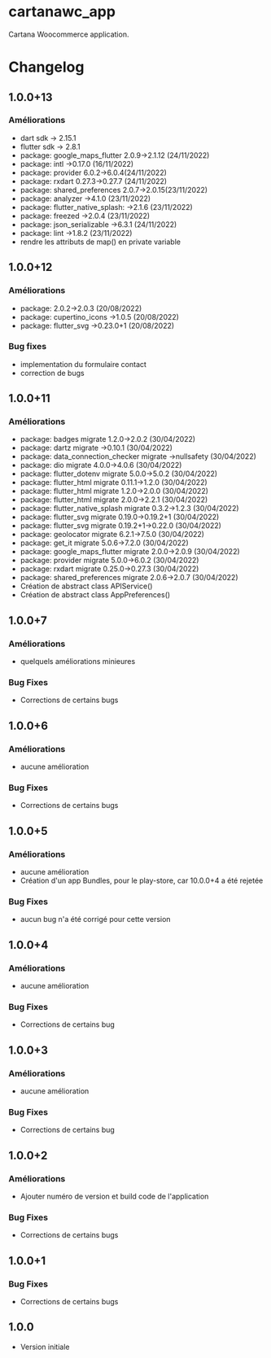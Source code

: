 # cartanawc_app

Cartana Woocommerce application.

# Changelog

## 1.0.0+13
### Améliorations
- dart sdk -> 2.15.1
- flutter sdk -> 2.8.1
- package: google_maps_flutter 2.0.9->2.1.12 (24/11/2022)
- package: intl ->0.17.0 (16/11/2022)
- package: provider 6.0.2->6.0.4(24/11/2022)
- package: rxdart 0.27.3->0.27.7 (24/11/2022)
- package: shared_preferences 2.0.7->2.0.15(23/11/2022)
- package: analyzer ->4.1.0 (23/11/2022)
- package: flutter_native_splash: ->2.1.6 (23/11/2022)
- package: freezed ->2.0.4 (23/11/2022)
- package: json_serializable ->6.3.1 (24/11/2022)
- package: lint ->1.8.2 (23/11/2022)
- rendre les attributs de map() en private variable


## 1.0.0+12
### Améliorations
- package: 2.0.2->2.0.3 (20/08/2022)
- package: cupertino_icons ->1.0.5 (20/08/2022)
- package: flutter_svg ->0.23.0+1 (20/08/2022)
### Bug fixes
- implementation du formulaire contact
- correction de bugs

## 1.0.0+11
### Améliorations
- package: badges migrate 1.2.0->2.0.2 (30/04/2022)
- package: dartz migrate ->0.10.1 (30/04/2022)
- package: data_connection_checker migrate ->nullsafety (30/04/2022)
- package: dio migrate 4.0.0->4.0.6 (30/04/2022)
- package: flutter_dotenv migrate 5.0.0->5.0.2 (30/04/2022)
- package: flutter_html migrate 0.11.1->1.2.0 (30/04/2022)
- package: flutter_html migrate 1.2.0->2.0.0 (30/04/2022)
- package: flutter_html migrate 2.0.0->2.2.1 (30/04/2022)
- package: flutter_native_splash migrate 0.3.2->1.2.3 (30/04/2022)
- package: flutter_svg migrate 0.19.0->0.19.2+1 (30/04/2022)
- package: flutter_svg migrate 0.19.2+1->0.22.0 (30/04/2022)
- package: geolocator migrate 6.2.1->7.5.0 (30/04/2022)
- package: get_it migrate 5.0.6->7.2.0 (30/04/2022)
- package: google_maps_flutter migrate 2.0.0->2.0.9 (30/04/2022)
- package: provider migrate 5.0.0->6.0.2 (30/04/2022)
- package: rxdart migrate 0.25.0->0.27.3 (30/04/2022)
- package: shared_preferences migrate 2.0.6->2.0.7 (30/04/2022)
- Création de abstract class APIService()
- Création de abstract class AppPreferences()


## 1.0.0+7
### Améliorations
- quelquels améliorations minieures
### Bug Fixes
- Corrections de certains bugs

## 1.0.0+6
### Améliorations
- aucune amélioration
### Bug Fixes
- Corrections de certains bugs

## 1.0.0+5
### Améliorations
- aucune amélioration
- Création d'un app Bundles, pour le play-store, car 10.0.0+4 a été rejetée
### Bug Fixes
- aucun bug n'a été corrigé pour cette version

## 1.0.0+4
### Améliorations
- aucune amélioration
### Bug Fixes
- Corrections de certains bug

## 1.0.0+3
### Améliorations
- aucune amélioration 
### Bug Fixes
- Corrections de certains bug

## 1.0.0+2
### Améliorations
- Ajouter numéro de version et build code de l'application

### Bug Fixes
- Corrections de certains bugs

## 1.0.0+1
### Bug Fixes
- Corrections de certains bugs

## 1.0.0
- Version initiale